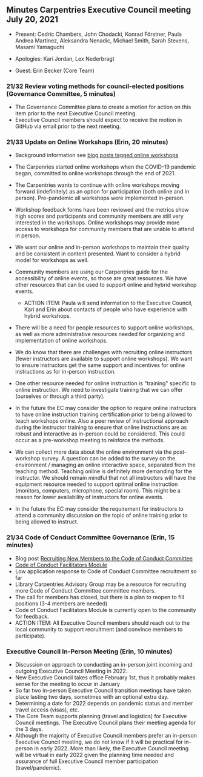 ## Minutes Carpentries Executive Council meeting July 20, 2021

* Present: Cedric Chambers, John Chodacki, Konrad Förstner, Paula
  Andrea Martinez, Aleksandra Nenadic, Michael Smith, Sarah Stevens,
  Masami Yamaguchi

* Apologies: Kari Jordan, Lex Nederbragt

* Guest: Erin Becker (Core Team)

### 21/32 Review voting methods for council-elected positions (Governance Committee, 5 minutes)

* The Governance Committee plans to create a motion for action on this
  item prior to the next Executive Council meeting.
* Executive Council members should expect to receive the motion in
  GitHub via email prior to the next meeting.

### 21/33 Update on Online Workshops (Erin, 20 minutes)

* Background information see [blog posts tagged online
  workshops](https://carpentries.org/posts-by-tags/#blog-tag-online-workshops)

* The Carpenries started online workshops when the COVID-19 pandemic
  began, committed to online workshops through the end of 2021.

* The Carpentries wants to continue with online workshops moving
  forward (indefinitely) as an option for participation (both online
  and in person). Pre-pandemic all workshops were implemented
  in-person.

* Workshop feedback forms have been reviewed and the metrics show high
  scores and participants and community members are still very
  interested in the workshops. Online workshops may provide more
  access to workshops for community members that are unable to attend
  in person.

* We want our online and in-person workshops to maintain their quality
  and be consistent in content presented. Want to consider a hybrid
  model for workshops as well.

* Community members are using our Carpentries guide for the
  accessibility of online events, so those are great resources. We
  have other resources that can be used to support online and hybrid
  workshop events.
  *  ACTION ITEM: Paula will send information to the Executive
     Council, Kari and Erin about contacts of people who have
     experience with hybrid workshops.

* There will be a need for people resources to support online
  workshops, as well as more administrative resources needed for
  organizing and implementation of online workshops.

* We do know that there are challenges with recruiting online
  instructors (fewer instructors are available to support online
  workshops). We want to ensure instructors get the same support and
  incentives for online instructions as for in-person instruction.

* One other resource needed for online instruction is "training"
  specific to online instruction. We need to investigate training that
  we can offer (ourselves or through a third party).

* In the future the EC may consider the option to require online
  instructors to have online instruction training certification prior
  to being allowed to teach workshops online. Also a peer review of
  instructional approach during the instructor training to ensure that
  online instructions are as robust and interactive as in-person could
  be considered. This could occur as a pre-workshop meeting to
  reinforce the methods.

* We can collect more data about the online environment via the
  post-workshop survey. A question can be added to the survey on the
  environment / managing an online interactive space, separated from
  the teaching method. Teaching online is definitely more demanding
  for the instructor. We should remain mindful that not all
  instructors will have the equipment resource needed to support
  optimal online instruction (monitors, computers, microphone, special
  room). This might be a reason for lower availability of instructors
  for online events.

* In the future the EC may consider the requirement for instructors to
  attend a community discussion on the topic of online training prior
  to being allowed to instruct.

### 21/34 Code of Conduct Committee Governance (Erin, 15 minutes)

* Blog post [Recruiting New Members to the Code of Conduct
  Committee](https://carpentries.org/blog/2021/06/recruiting-for-coc-committee/)
* [Code of Conduct Facilitators
  Module](https://carpentries.org/blog/2021/06/code-of-conduct-facilitators-module/)
* Low application response to Code of Conduct Committee recruitment so
  far
* Library Carpentries Advisory Group may be a resource for recruiting
  more Code of Conduct Committee committee members.
* The call for members has closed, but there is a plan to reopen to
  fill positions (3-4 members are needed)
* Code of Conduct Facilitators Module is currently open to the
  community for feedback.
* ACTION ITEM: All Executive Council members should reach out to the
  local community to support recruitment (and convince members to
  participate).

### Executive Council In-Person Meeting (Erin, 10 minutes)

* Discussion on approach to conducting an in-person joint incoming and
  outgoing Executive Council Meeting in 2022.
* New Executive Council takes office February 1st, thus it probably
  makes sense for the meeting to occur in January
* So far two in-person Executive Council transition meetings have
  taken place lasting two days, sometimes with an optional extra day.
* Determining a date for 2022 depends on pandemic status and member
  travel access (visas), etc.
* The Core Team supports planning (travel and logistics) for Executive
  Council meetings. The Executive Council plans their meeting agenda
  for the 3 days.
* Although the majority of Executive Council members prefer an
  in-person Executive Council meeting, we do not know if it will be
  practical for in-person in early 2022. More than likely, the
  Executive Council meeting will be virtual in early 2022 given the
  planning time needed and assurance of full Executive Council member
  participation (travel/pandemic).
